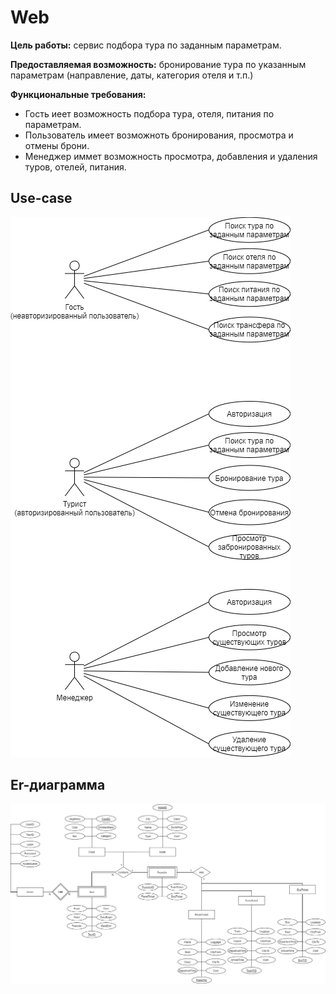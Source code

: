 # Web
**Цель работы:** сервис подбора тура по заданным параметрам.

**Предоставляемая возможность:** бронирование тура по указанным параметрам (направление, даты, категория отеля и т.п.)

**Функциональные требования:** 
- Гость иеет возможность подбора тура, отеля, питания по параметрам.
- Пользователь имеет возможноть бронирования, просмотра и отмены брони.
- Менеджер иммет возможность просмотра, добавления и удаления туров, отелей, питания.

## Use-case
![](https://github.com/platosha-git/Web/blob/main/lab1/Use-case.png)

## Er-диаграмма
![](https://github.com/platosha-git/Web/blob/main/lab1/Er.png)
